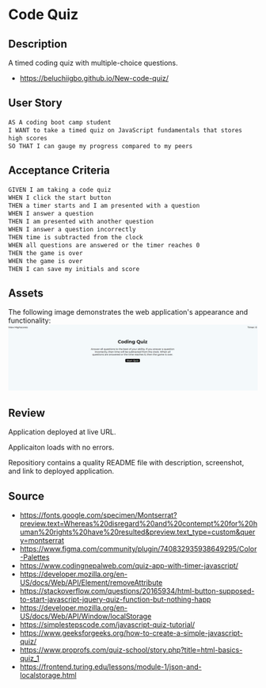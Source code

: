 # Code Quiz

## Description

A timed coding quiz with multiple-choice questions.
  
* https://beluchiigbo.github.io/New-code-quiz/

## User Story

```
AS A coding boot camp student
I WANT to take a timed quiz on JavaScript fundamentals that stores high scores
SO THAT I can gauge my progress compared to my peers
```

## Acceptance Criteria 
```
GIVEN I am taking a code quiz
WHEN I click the start button
THEN a timer starts and I am presented with a question
WHEN I answer a question
THEN I am presented with another question
WHEN I answer a question incorrectly
THEN time is subtracted from the clock
WHEN all questions are answered or the timer reaches 0
THEN the game is over
WHEN the game is over
THEN I can save my initials and score
```

## Assets

The following image demonstrates the web application's appearance and functionality:
![](assets/images/code-quiz-image.png) 

## Review

Application deployed at live URL.

Applicaiton loads with no errors.

Repositiory contains a quality README file with description, screenshot, and link to deployed application.

## Source
* https://fonts.google.com/specimen/Montserrat?preview.text=Whereas%20disregard%20and%20contempt%20for%20human%20rights%20have%20resulted&preview.text_type=custom&query=montserrat
* https://www.figma.com/community/plugin/740832935938649295/Color-Palettes
* https://www.codingnepalweb.com/quiz-app-with-timer-javascript/ 
* https://developer.mozilla.org/en-US/docs/Web/API/Element/removeAttribute
* https://stackoverflow.com/questions/20165934/html-button-supposed-to-start-javascript-jquery-quiz-function-but-nothing-happ
* https://developer.mozilla.org/en-US/docs/Web/API/Window/localStorage 
* https://simplestepscode.com/javascript-quiz-tutorial/ 
* https://www.geeksforgeeks.org/how-to-create-a-simple-javascript-quiz/ 
* https://www.proprofs.com/quiz-school/story.php?title=html-basics-quiz_1
* https://frontend.turing.edu/lessons/module-1/json-and-localstorage.html 


